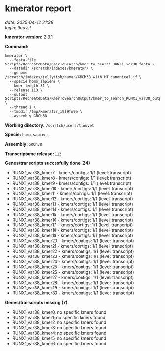 # kmerator report
*date: 2025-04-12 21:38*  
*login: tlouvet*

**kmerator version:** 2.3.1

**Command:**

```
kmerator \
  --fasta-file Scripts/RecreateData/KmerToSearch/kmer_to_search_RUNX1_var38.fasta \
  --datadir /scratch/indexes/kmerator/ \
  --genome /scratch/indexes/jellyfish/human/GRCh38_with_MT_canonical.jf \
  --specie homo_sapiens \
  --kmer-length 31 \
  --release 113 \
  --output Scripts/RecreateData/KmerToSearchOutput/kmer_to_search_RUNX1_var38_output \
  --thread 1 \
  --tmpdir /tmp/kmerator_i9l9fw9e \
  --assembly GRCh38
```

**Working directory:** `/scratch/users/tlouvet`

**Specie:** `homo_sapiens`

**Assembly:** `GRCh38`

**Transcriptome release:** `113`

**Genes/transcripts succesfully done (24)**

- RUNX1_var38_kmer7 - kmers/contigs: 1/1 (level: transcript)
- RUNX1_var38_kmer8 - kmers/contigs: 1/1 (level: transcript)
- RUNX1_var38_kmer9 - kmers/contigs: 1/1 (level: transcript)
- RUNX1_var38_kmer10 - kmers/contigs: 1/1 (level: transcript)
- RUNX1_var38_kmer11 - kmers/contigs: 1/1 (level: transcript)
- RUNX1_var38_kmer12 - kmers/contigs: 1/1 (level: transcript)
- RUNX1_var38_kmer13 - kmers/contigs: 1/1 (level: transcript)
- RUNX1_var38_kmer14 - kmers/contigs: 1/1 (level: transcript)
- RUNX1_var38_kmer15 - kmers/contigs: 1/1 (level: transcript)
- RUNX1_var38_kmer16 - kmers/contigs: 1/1 (level: transcript)
- RUNX1_var38_kmer17 - kmers/contigs: 1/1 (level: transcript)
- RUNX1_var38_kmer18 - kmers/contigs: 1/1 (level: transcript)
- RUNX1_var38_kmer19 - kmers/contigs: 1/1 (level: transcript)
- RUNX1_var38_kmer20 - kmers/contigs: 1/1 (level: transcript)
- RUNX1_var38_kmer21 - kmers/contigs: 1/1 (level: transcript)
- RUNX1_var38_kmer22 - kmers/contigs: 1/1 (level: transcript)
- RUNX1_var38_kmer23 - kmers/contigs: 1/1 (level: transcript)
- RUNX1_var38_kmer24 - kmers/contigs: 1/1 (level: transcript)
- RUNX1_var38_kmer25 - kmers/contigs: 1/1 (level: transcript)
- RUNX1_var38_kmer26 - kmers/contigs: 1/1 (level: transcript)
- RUNX1_var38_kmer27 - kmers/contigs: 1/1 (level: transcript)
- RUNX1_var38_kmer28 - kmers/contigs: 1/1 (level: transcript)
- RUNX1_var38_kmer29 - kmers/contigs: 1/1 (level: transcript)
- RUNX1_var38_kmer30 - kmers/contigs: 1/1 (level: transcript)


**Genes/transcripts missing (7)**

- RUNX1_var38_kmer0: no specific kmers found
- RUNX1_var38_kmer1: no specific kmers found
- RUNX1_var38_kmer2: no specific kmers found
- RUNX1_var38_kmer3: no specific kmers found
- RUNX1_var38_kmer4: no specific kmers found
- RUNX1_var38_kmer5: no specific kmers found
- RUNX1_var38_kmer6: no specific kmers found
